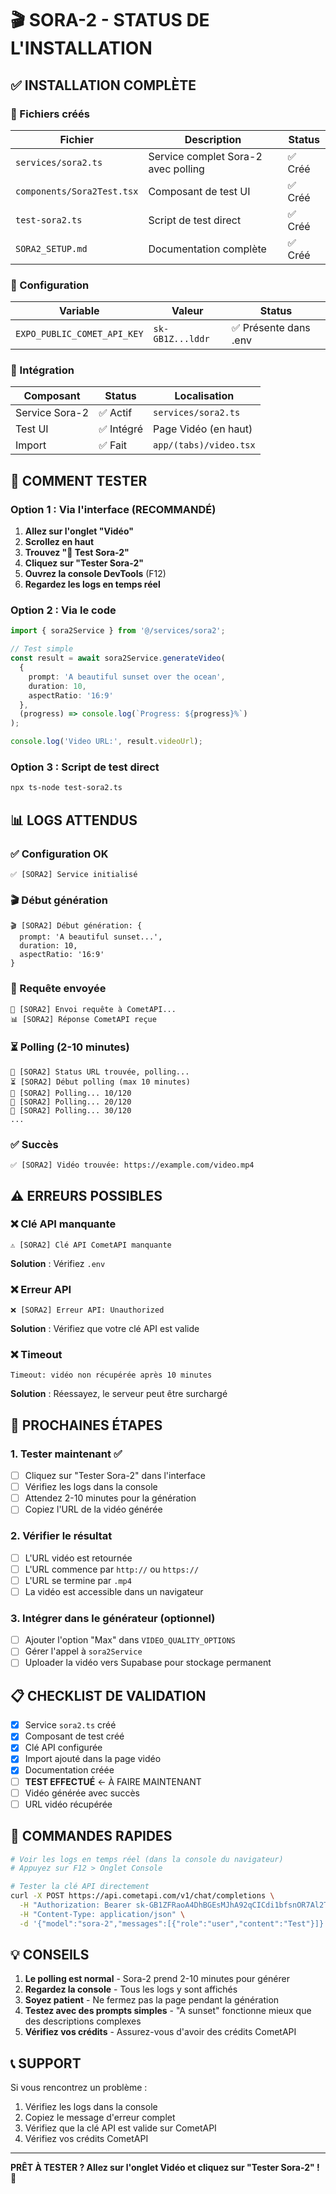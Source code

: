 # 🎬 SORA-2 - STATUS DE L'INSTALLATION

## ✅ INSTALLATION COMPLÈTE

### 📁 Fichiers créés

| Fichier | Description | Status |
|---------|-------------|--------|
| `services/sora2.ts` | Service complet Sora-2 avec polling | ✅ Créé |
| `components/Sora2Test.tsx` | Composant de test UI | ✅ Créé |
| `test-sora2.ts` | Script de test direct | ✅ Créé |
| `SORA2_SETUP.md` | Documentation complète | ✅ Créé |

### 🔑 Configuration

| Variable | Valeur | Status |
|----------|--------|--------|
| `EXPO_PUBLIC_COMET_API_KEY` | `sk-GB1Z...lddr` | ✅ Présente dans .env |

### 🧩 Intégration

| Composant | Status | Localisation |
|-----------|--------|--------------|
| Service Sora-2 | ✅ Actif | `services/sora2.ts` |
| Test UI | ✅ Intégré | Page Vidéo (en haut) |
| Import | ✅ Fait | `app/(tabs)/video.tsx` |

## 🧪 COMMENT TESTER

### Option 1 : Via l'interface (RECOMMANDÉ)

1. **Allez sur l'onglet "Vidéo"**
2. **Scrollez en haut**
3. **Trouvez "🧪 Test Sora-2"**
4. **Cliquez sur "Tester Sora-2"**
5. **Ouvrez la console DevTools** (F12)
6. **Regardez les logs en temps réel**

### Option 2 : Via le code

```typescript
import { sora2Service } from '@/services/sora2';

// Test simple
const result = await sora2Service.generateVideo(
  {
    prompt: 'A beautiful sunset over the ocean',
    duration: 10,
    aspectRatio: '16:9'
  },
  (progress) => console.log(`Progress: ${progress}%`)
);

console.log('Video URL:', result.videoUrl);
```

### Option 3 : Script de test direct

```bash
npx ts-node test-sora2.ts
```

## 📊 LOGS ATTENDUS

### ✅ Configuration OK
```
✅ [SORA2] Service initialisé
```

### 🎬 Début génération
```
🎬 [SORA2] Début génération: {
  prompt: 'A beautiful sunset...',
  duration: 10,
  aspectRatio: '16:9'
}
```

### 📡 Requête envoyée
```
📡 [SORA2] Envoi requête à CometAPI...
📊 [SORA2] Réponse CometAPI reçue
```

### ⏳ Polling (2-10 minutes)
```
🔗 [SORA2] Status URL trouvée, polling...
⏳ [SORA2] Début polling (max 10 minutes)
🔄 [SORA2] Polling... 10/120
🔄 [SORA2] Polling... 20/120
🔄 [SORA2] Polling... 30/120
...
```

### ✅ Succès
```
✅ [SORA2] Vidéo trouvée: https://example.com/video.mp4
```

## ⚠️ ERREURS POSSIBLES

### ❌ Clé API manquante
```
⚠️ [SORA2] Clé API CometAPI manquante
```
**Solution** : Vérifiez `.env`

### ❌ Erreur API
```
❌ [SORA2] Erreur API: Unauthorized
```
**Solution** : Vérifiez que votre clé API est valide

### ❌ Timeout
```
Timeout: vidéo non récupérée après 10 minutes
```
**Solution** : Réessayez, le serveur peut être surchargé

## 🎯 PROCHAINES ÉTAPES

### 1. Tester maintenant ✅
- [ ] Cliquez sur "Tester Sora-2" dans l'interface
- [ ] Vérifiez les logs dans la console
- [ ] Attendez 2-10 minutes pour la génération
- [ ] Copiez l'URL de la vidéo générée

### 2. Vérifier le résultat
- [ ] L'URL vidéo est retournée
- [ ] L'URL commence par `http://` ou `https://`
- [ ] L'URL se termine par `.mp4`
- [ ] La vidéo est accessible dans un navigateur

### 3. Intégrer dans le générateur (optionnel)
- [ ] Ajouter l'option "Max" dans `VIDEO_QUALITY_OPTIONS`
- [ ] Gérer l'appel à `sora2Service`
- [ ] Uploader la vidéo vers Supabase pour stockage permanent

## 📋 CHECKLIST DE VALIDATION

- [x] Service `sora2.ts` créé
- [x] Composant de test créé
- [x] Clé API configurée
- [x] Import ajouté dans la page vidéo
- [x] Documentation créée
- [ ] **TEST EFFECTUÉ** ← À FAIRE MAINTENANT
- [ ] Vidéo générée avec succès
- [ ] URL vidéo récupérée

## 🚀 COMMANDES RAPIDES

```bash
# Voir les logs en temps réel (dans la console du navigateur)
# Appuyez sur F12 > Onglet Console

# Tester la clé API directement
curl -X POST https://api.cometapi.com/v1/chat/completions \
  -H "Authorization: Bearer sk-GB1ZFRaoA4DhBGEsMJhA92qCICdi1bfsnOR7Al2Ty8gtlddr" \
  -H "Content-Type: application/json" \
  -d '{"model":"sora-2","messages":[{"role":"user","content":"Test"}]}'
```

## 💡 CONSEILS

1. **Le polling est normal** - Sora-2 prend 2-10 minutes pour générer
2. **Regardez la console** - Tous les logs y sont affichés
3. **Soyez patient** - Ne fermez pas la page pendant la génération
4. **Testez avec des prompts simples** - "A sunset" fonctionne mieux que des descriptions complexes
5. **Vérifiez vos crédits** - Assurez-vous d'avoir des crédits CometAPI

## 📞 SUPPORT

Si vous rencontrez un problème :
1. Vérifiez les logs dans la console
2. Copiez le message d'erreur complet
3. Vérifiez que la clé API est valide sur CometAPI
4. Vérifiez vos crédits CometAPI

---

**PRÊT À TESTER ? Allez sur l'onglet Vidéo et cliquez sur "Tester Sora-2" ! 🚀**
